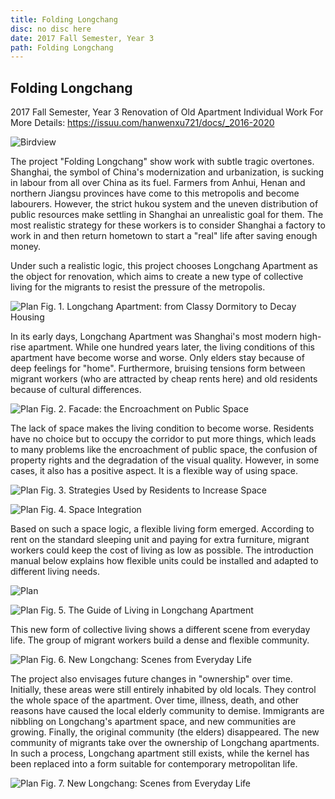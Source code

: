 ```yaml
---
title: Folding Longchang
disc: no disc here
date: 2017 Fall Semester, Year 3
path: Folding Longchang
---
```

<special>
</special>

## Folding Longchang

2017 Fall Semester, Year 3
Renovation of Old Apartment
Individual Work
For More Details: https://issuu.com/hanwenxu721/docs/_2016-2020


![Birdview](../images/articles/design_04/0.jpg)


The project "Folding Longchang" show work with subtle tragic overtones. Shanghai, the symbol of China's modernization and urbanization, is sucking in labour from all over China as its fuel. Farmers from Anhui, Henan and northern Jiangsu provinces have come to this metropolis and become labourers. However, the strict hukou system and the uneven distribution of public resources make settling in Shanghai an unrealistic goal for them. The most realistic strategy for these workers is to consider Shanghai a factory to work in and then return hometown to start a "real" life after saving enough money.

Under such a realistic logic, this project chooses Longchang Apartment as the object for renovation, which aims to create a new type of collective living for the migrants to resist the pressure of the metropolis.


![Plan](../images/articles/design_04/1.jpg)
Fig. 1. Longchang Apartment: from Classy Dormitory to Decay Housing

In its early days, Longchang Apartment was Shanghai's most modern high-rise apartment. While one hundred years later, the living conditions of this apartment have become worse and worse. Only elders stay because of deep feelings for "home". Furthermore, bruising tensions form between migrant workers (who are attracted by cheap rents here) and old residents because of cultural differences.

![Plan](../images/articles/design_04/2.jpg)
Fig. 2. Facade: the Encroachment on Public Space


The lack of space makes the living condition to become worse. Residents have no choice but to occupy the corridor to put more things, which leads to many problems like the encroachment of public space, the confusion of property rights and the degradation of the visual quality. However, in some cases, it also has a positive aspect. It is a flexible way of using space.

![Plan](../images/articles/design_04/3-1.jpg)
Fig. 3. Strategies Used by Residents to Increase Space

![Plan](../images/articles/design_04/4.jpg)
Fig. 4. Space Integration


Based on such a space logic, a flexible living form emerged. According to rent on the standard sleeping unit and paying for extra furniture, migrant workers could keep the cost of living as low as possible. The introduction manual below explains how flexible units could be installed and adapted to different living needs.

![Plan](../images/articles/design_04/5.jpg)

![Plan](../images/articles/design_04/5-2.jpg)
Fig. 5. The Guide of Living in Longchang Apartment


This new form of collective living shows a different scene from everyday life. The group of migrant workers build a dense and flexible community.

![Plan](../images/articles/design_04/6.jpg)
Fig. 6. New Longchang: Scenes from Everyday Life


The project also envisages future changes in "ownership" over time. Initially, these areas were still entirely inhabited by old locals. They control the whole space of the apartment. Over time, illness, death, and other reasons have caused the local elderly community to demise. Immigrants are nibbling on Longchang's apartment space, and new communities are growing. Finally, the original community (the elders) disappeared. The new community of migrants take over the ownership of Longchang apartments. In such a process, Longchang apartment still exists, while the kernel has been replaced into a form suitable for contemporary metropolitan life.

![Plan](../images/articles/design_04/7.jpg)
Fig. 7. New Longchang: Scenes from Everyday Life